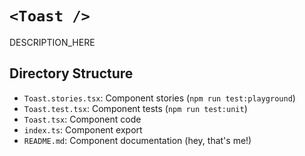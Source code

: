 # `<Toast />`

DESCRIPTION_HERE

## Directory Structure

- `Toast.stories.tsx`: Component stories (`npm run test:playground`)
- `Toast.test.tsx`: Component tests (`npm run test:unit`)
- `Toast.tsx`: Component code
- `index.ts`: Component export
- `README.md`: Component documentation (hey, that's me!)

